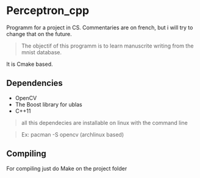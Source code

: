 # Perceptron_cpp
Programm for a project in CS. Commentaries are on french, but i will try to change that on the future.

> The objectif of this programm is to learn manuscrite writing from the mnist database.

It is Cmake based.

Dependencies
-
- OpenCV
- The Boost library for ublas
- C++11

> all this dependecies are installable on linux with the command line

> Ex: pacman -S opencv (archlinux based)

Compiling
-
For compiling just do 
Make on the project folder






